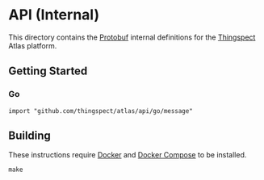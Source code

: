 # API (Internal)

This directory contains the
[Protobuf](https://developers.google.com/protocol-buffers/) internal definitions
for the [Thingspect](https://www.thingspect.com/) Atlas platform.

## Getting Started

### Go

```
import "github.com/thingspect/atlas/api/go/message"
```

## Building

These instructions require
[Docker](https://docs.docker.com/get-started/overview/) and
[Docker Compose](https://docs.docker.com/compose/) to be installed.

```
make
```
